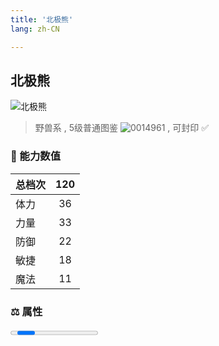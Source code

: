 ```yaml
---
title: '北极熊'
lang: zh-CN

---
```


<RouterBack />

## 北极熊

![北极熊](https://user-images.githubusercontent.com/78347270/115937625-61280700-a4d3-11eb-8ea9-cac79a13c12c.gif) 

> 野兽系 , 5级普通图鉴 ![0014961](https://user-images.githubusercontent.com/78347270/115963859-4ea5e000-a55c-11eb-84e2-5fee99d1fbb6.gif) , 可封印 ✅ 


### 💪 能力数值

| 总档次       | 120            |
| :----------- |:-------------:|
| 体力      | 36   <Stars :number="3.5" />  |
| 力量      | 33   <Stars :number="3.5" />  |
| 防御      | 22  <Stars :number="2" />  | 
| 敏捷      | 18  <Stars :number="2" />  | 
| 魔法      | 11  <Stars :number="1" />   | 


### ⚖️ 属性


<Progress earth :number="8" />

<Progress water :number="2" />

<Progress fire :number="0" />

<Progress wind :number="0" />

### ✨ 技能栏 <Strong>6个</Strong>

- 攻击
- 防御
- 乾坤一掷 Lv1

### 👶 1级出现点

- 阿巴尼斯村外围
> 参考坐标(255.182)， (256.191)



